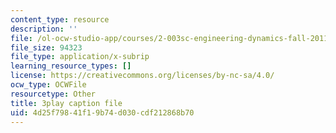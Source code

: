 ```yaml
---
content_type: resource
description: ''
file: /ol-ocw-studio-app/courses/2-003sc-engineering-dynamics-fall-2011/4d25f79841f19b74d030cdf212868b70_fK9AGvLf3yw.srt
file_size: 94323
file_type: application/x-subrip
learning_resource_types: []
license: https://creativecommons.org/licenses/by-nc-sa/4.0/
ocw_type: OCWFile
resourcetype: Other
title: 3play caption file
uid: 4d25f798-41f1-9b74-d030-cdf212868b70
---
```

